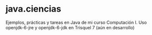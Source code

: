 java.ciencias
=============

Ejemplos, prácticas y tareas en Java de mi curso Computación I. Uso openjdk-6-jre y openjdk-6-jdk en Trisquel 7 (aún en desarrollo)
